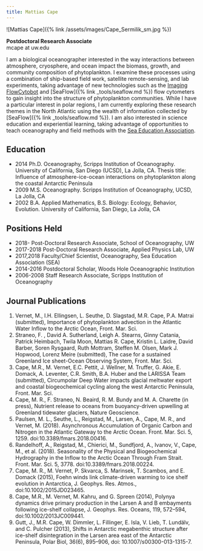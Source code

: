 ```yaml
---
title: Mattias Cape
---
```

![Mattias Cape]({% link /assets/images/Cape_Sermilik_sm.jpg %})

**Postdoctoral Research Associate**  
mcape at uw.edu

I am a biological oceanographer interested in the way interactions between atmosphere, cryosphere, and ocean impact the biomass, growth, and community composition of phytoplankton. I examine these processes using a combination of ship-based field work, satellite remote-sensing, and lab experiments, taking advantage of new technologies such as the [Imaging FlowCytobot](https://www2.whoi.edu/staff/hsosik/ifcb/) and [SeaFlow]({% link _tools/seaflow.md %}) flow cytometers to gain insight into the structure of phytoplankton communities.
While I have a particular interest in polar regions, I am currently exploring these research themes in the North Atlantic using the wealth of information collected by [SeaFlow]({% link _tools/seaflow.md %}). I am also interested in science education and experiential learning, taking advantage of opportunities to teach oceanography and field methods with the [Sea Education Association](https://www.sea.edu).

## Education
* 2014	  Ph.D. Oceanography, Scripps Institution of Oceanography. University of California, San Diego (UCSD), La Jolla, CA. Thesis title: Influence of atmosphere-ice-ocean interactions on phytoplankton along the coastal Antarctic Peninsula
* 2009		M.S. Oceanography. Scripps Institution of Oceanography, UCSD, La Jolla, CA
* 2002		B.A. Applied Mathematics, B.S. Biology: Ecology, Behavior, Evolution. University of California, San Diego, La Jolla, CA

## Positions Held
* 2018-     Post-Doctoral Research Associate, School of Oceanography, UW
* 2017-2018	Post-Doctoral Research Associate, Applied Physics Lab, UW
* 2017,2018	Faculty/Chief Scientist, Oceanography, Sea Education Association (SEA)
* 2014-2016	Postdoctoral Scholar, Woods Hole Oceanographic Institution
* 2006-2008	Staff Research Associate, Scripps Institution of Oceanography

## Journal Publications
1. Vernet, M., I.H. Ellingsen, L. Seuthe, D. Slagstad, M.R. Cape, P.A. Matrai (submitted), Importance of phytoplankton advection in the Atlantic Water Inflow to the Arctic Ocean, Front. Mar. Sci.
1. Straneo, F. , David A. Sutherland, Leigh A. Stearns, Ginny Catania, Patrick Heimbach, Twila Moon, Mattias R. Cape, Kristin L. Laidre, David Barber, Soren Rysgaard, Ruth Mottram, Steffen M. Olsen, Mark J. Hopwood, Lorenz Meire (submitted), The case for a sustained Greenland Ice sheet-Ocean Observing System, Front. Mar. Sci.
1. Cape, M.R., M. Vernet, E.C. Pettit, J. Wellner, M. Truffer, G. Akie, E. Domack, A. Leventer, C.R. Smith, B.A. Huber and the LARISSA Team (submitted), Circumpolar Deep Water impacts glacial meltwater export and coastal biogeochemical cycling along the west Antarctic Peninsula, Front. Mar. Sci.
1. Cape, M. R., F. Straneo, N. Beaird, R. M. Bundy and M. A. Charette (in press), Nutrient release to oceans from buoyancy-driven upwelling at Greenland tidewater glaciers, Nature Geoscience.
1. Paulsen, M. L., Seuthe, L., Reigstad, M., Larsen, A., Cape, M. R., and Vernet, M. (2018). Asynchronous Accumulation of Organic Carbon and Nitrogen in the Atlantic Gateway to the Arctic Ocean. Front. Mar. Sci. 5, 1259. doi:10.3389/fmars.2018.00416.
1. Randelhoff, A., Reigstad, M., Chierici, M., Sundfjord, A., Ivanov, V., Cape, M., et al. (2018). Seasonality of the Physical and Biogeochemical Hydrography in the Inflow to the Arctic Ocean Through Fram Strait. Front. Mar. Sci. 5, 3778. doi:10.3389/fmars.2018.00224.
1. Cape, M. R., M. Vernet, P. Skvarca, S. Marinsek, T. Scambos, and E. Domack (2015), Foehn winds link climate-driven warming to ice shelf evolution in Antarctica, J. Geophys. Res. Atmos., doi:10.1002/2015JD023465.
1. Cape, M.R., M. Vernet, M. Kahru, and G. Spreen (2014), Polynya dynamics drive primary production in the Larsen A and B embayments following ice-shelf collapse, J. Geophys. Res. Oceans, 119, 572–594, doi:10.1002/2013JC009441.
1. Gutt, J., M.R. Cape, W. Dimmler, L. Fillinger, E. Isla, V. Lieb, T. Lundälv, and C. Pulcher (2013), Shifts in Antarctic megabenthic structure after ice-shelf disintegration in the Larsen area east of the Antarctic Peninsula, Polar Biol, 36(6), 895–906, doi: 10.1007/s00300-013-1315-7.
